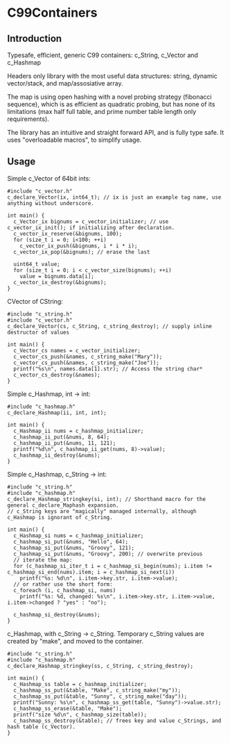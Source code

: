 # C99Containers

Introduction
------------
Typesafe, efficient, generic C99 containers: c_String, c_Vector and c_Hashmap

Headers only library with the most useful data structures: string, dynamic vector/stack, and map/assosiative array.

The map is using open hashing with a novel probing strategy (fibonacci sequence), which is as efficient as quadratic probing, but has none of its limitations (max half full table, and prime number table length only requirements).

The library has an intuitive and straight forward API, and is fully type safe. It uses "overloadable macros", to simplify usage.

Usage
-----
Simple c_Vector of 64bit ints:
```
#include "c_vector.h"
c_declare_Vector(ix, int64_t); // ix is just an example tag name, use anything without underscore.

int main() {
  c_Vector_ix bignums = c_vector_initializer; // use c_vector_ix_init(); if initializing after declaration.
  c_vector_ix_reserve(&bignums, 100);
  for (size_t i = 0; i<100; ++i)
    c_vector_ix_push(&bignums, i * i * i);
  c_vector_ix_pop(&bignums); // erase the last

  uint64_t value;
  for (size_t i = 0; i < c_vector_size(bignums); ++i)
    value = bignums.data[i];
  c_vector_ix_destroy(&bignums);
}
```
CVector of CString:
```
#include "c_string.h"
#include "c_vector.h"
c_declare_Vector(cs, c_String, c_string_destroy); // supply inline destructor of values

int main() {
  c_Vector_cs names = c_vector_initializer;
  c_vector_cs_push(&names, c_string_make("Mary"));
  c_vector_cs_push(&names, c_string_make("Joe"));
  printf("%s\n", names.data[1].str); // Access the string char*
  c_vector_cs_destroy(&names);
}
```
Simple c_Hashmap, int -> int:
```
#include "c_hashmap.h"
c_declare_Hashmap(ii, int, int);

int main() {
  c_Hashmap_ii nums = c_hashmap_initializer;
  c_hashmap_ii_put(&nums, 8, 64);
  c_hashmap_ii_put(&nums, 11, 121);
  printf("%d\n", c_hashmap_ii_get(nums, 8)->value);
  c_hashmap_ii_destroy(&nums);
}
```
Simple c_Hashmap, c_String -> int:
```
#include "c_string.h"
#include "c_hashmap.h"
c_declare_Hashmap_stringkey(si, int); // Shorthand macro for the general c_declare_Maphash expansion.
// c_String keys are "magically" managed internally, although c_Hashmap is ignorant of c_String.

int main() {
  c_Hashmap_si nums = c_hashmap_initializer;
  c_hashmap_si_put(&nums, "Hello", 64);
  c_hashmap_si_put(&nums, "Groovy", 121);
  c_hashmap_si_put(&nums, "Groovy", 200); // overwrite previous
  // iterate the map:
  for (c_hashmap_si_iter_t i = c_hashmap_si_begin(nums); i.item != c_hashmap_si_end(nums).item; i = c_hashmap_si_next(i))
    printf("%s: %d\n", i.item->key.str, i.item->value);
  // or rather use the short form:
  c_foreach (i, c_hashmap_si, nums)
    printf("%s: %d, changed: %s\n", i.item->key.str, i.item->value, i.item->changed ? "yes" : "no");

  c_hashmap_si_destroy(&nums);
}
```
c_Hashmap, with c_String -> c_String. Temporary c_String values are created by "make", and moved to the container.
```
#include "c_string.h"
#include "c_hashmap.h"
c_declare_Hashmap_stringkey(ss, c_String, c_string_destroy); 

int main() {
  c_Hashmap_ss table = c_hashmap_initializer;
  c_hashmap_ss_put(&table, "Make", c_string_make("my"));
  c_hashmap_ss_put(&table, "Sunny", c_string_make("day"));
  printf("Sunny: %s\n", c_hashmap_ss_get(table, "Sunny")->value.str);
  c_hashmap_ss_erase(&table, "Make");
  printf("size %d\n", c_hashmap_size(table));
  c_hashmap_ss_destroy(&table); // frees key and value c_Strings, and hash table (c_Vector).
}
```
